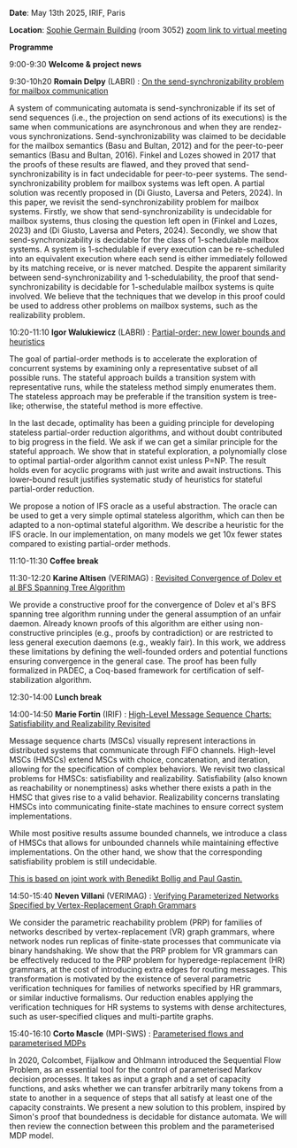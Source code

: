 **Date**: May 13th 2025, IRIF, Paris

**Location**: [Sophie Germain Building](https://maps.app.goo.gl/RP9ENjVjaeUiUdhH8) (room 3052) [zoom link to virtual meeting](https://univ-grenoble-alpes-fr.zoom.us/j/92124472036?pwd=PLtKWHCOGwrWBkieUPBvNEAdT1uBwC.1)

**Programme**

9:00-9:30 **Welcome & project news**

9:30-10h20 **Romain Delpy** (LABRI) : [On the send-synchronizability problem for mailbox communication](pavedys_13_05_2025_Romain.pdf)

A system of communicating automata is send-synchronizable if its set of send sequences (i.e., the projection on send actions of its executions) is the same when communications are asynchronous and when they are rendez-vous synchronizations. Send-synchronizability was claimed to be decidable for the mailbox semantics (Basu and Bultan, 2012) and for the peer-to-peer semantics (Basu and Bultan, 2016). Finkel and Lozes showed in 2017 that the proofs of these results are flawed, and they proved that send-synchronizability is in fact undecidable for peer-to-peer systems. The send-synchronizability problem for mailbox systems was left open. A partial solution was recently proposed in (Di Giusto, Laversa and Peters, 2024). In this paper, we revisit the send-synchronizability problem for mailbox systems. Firstly, we show that send-synchronizability is undecidable for mailbox systems, thus closing the question left open in (Finkel and Lozes, 2023) and (Di Giusto, Laversa and Peters, 2024). Secondly, we show that send-synchronizability is decidable for the class of 1-schedulable mailbox systems. A system is 1-schedulable if every execution can be re-scheduled into an equivalent execution where each send is either immediately followed by its matching receive, or is never matched. Despite the apparent similarity between send-synchronizability and 1-schedulability, the proof that send-synchronizability is decidable for 1-schedulable mailbox systems is quite involved. We believe that the techniques that we develop in this proof could be used to address other problems on mailbox systems, such as the realizability problem.

10:20-11:10 **Igor Walukiewicz** (LABRI) : [Partial-order: new lower bounds and heuristics](pavedys_13_05_2025_Igor.pdf)

The goal of partial-order methods is to accelerate the exploration of concurrent systems by examining only a representative subset of all possible runs. The stateful approach builds a transition system with representative runs, while the stateless method simply enumerates them. The stateless approach may be preferable if the transition system is tree-like; otherwise, the stateful method is more effective.

In the last decade, optimality has been a guiding principle for developing stateless partial-order reduction algorithms, and without doubt contributed to big progress in the field. We ask if we can get a similar principle for the stateful approach. We show that in stateful exploration, a polynomially close to optimal partial-order algorithm cannot exist unless P=NP. The result holds even for acyclic programs with just write and await instructions. This lower-bound result justifies systematic study of heuristics for stateful partial-order reduction.

We propose a notion of IFS oracle as a useful abstraction. The oracle can be used to get a very simple optimal stateless algorithm, which can then be adapted to a non-optimal stateful algorithm. We describe a heuristic for the IFS oracle. In our implementation, on many models we get 10x fewer states compared to existing partial-order methods.

11:10-11:30 **Coffee break**

11:30-12:20 **Karine Altisen** (VERIMAG) : [Revisited Convergence of Dolev et al BFS Spanning Tree Algorithm](pavedys_13_05_2025_Karine.pdf)

We provide a constructive proof for the convergence of Dolev et al's BFS spanning tree algorithm running under the general assumption of an unfair daemon.  Already known proofs of this algorithm are either using non-constructive principles (e.g., proofs by contradiction) or are restricted to less general execution daemons (e.g., weakly fair).  In this work, we address these limitations by defining the well-founded orders and potential functions ensuring convergence in the general case.  The proof has been fully formalized in PADEC, a Coq-based framework for certification of self-stabilization algorithm.

12:30-14:00 **Lunch break**

14:00-14:50 **Marie Fortin** (IRIF) : [High-Level Message Sequence Charts: Satisfiability and Realizability Revisited](pavedys_13_05_2025_Marie.pdf)

Message sequence charts (MSCs) visually represent interactions in distributed systems that communicate through FIFO channels. High-level MSCs (HMSCs) extend MSCs with choice, concatenation, and iteration, allowing for the specification of complex behaviors. We revisit two classical problems for HMSCs: satisfiability and realizability. Satisfiability (also known as reachability or nonemptiness) asks whether there exists a path in the HMSC that gives rise to a valid behavior. Realizability concerns translating HMSCs into communicating finite-state machines to ensure correct system implementations.

While most positive results assume bounded channels, we introduce a class of HMSCs that allows for unbounded channels
while maintaining effective implementations. On the other hand, we show that the corresponding satisfiability problem is
still undecidable.

[This is based on joint work with Benedikt Bollig and Paul Gastin.](https://arxiv.org/abs/2504.19814)

14:50-15:40 **Neven Villani** (VERIMAG) : [Verifying Parameterized Networks Specified by Vertex-Replacement Graph Grammars](pavedys_13_05_2025_Neven.pdf)

 We consider the parametric reachability problem (PRP) for families of networks described by vertex-replacement (VR) graph grammars, where network nodes run replicas of finite-state processes that communicate via binary handshaking. We show that the PRP problem for VR grammars can be effectively reduced to the PRP problem for hyperedge-replacement (HR) grammars, at the cost of introducing extra edges for routing messages. This transformation is motivated by the existence of several parametric verification techniques for families of networks specified by HR grammars, or similar inductive formalisms. Our reduction enables applying the verification techniques for HR systems to systems with dense architectures, such as user-specified cliques and multi-partite graphs.

15:40-16:10 **Corto Mascle** (MPI-SWS) : [Parameterised flows and parameterised MDPs](pavedys_13_05_2025_Corto.pdf)

In 2020, Colcombet, Fijalkow and Ohlmann introduced the Sequential
Flow Problem, as an essential tool for the control of parameterised
Markov decision processes. It takes as input a graph and a set of
capacity functions, and asks whether we can transfer arbitrarily many
tokens from a state to another in a sequence of steps that all satisfy
at least one of the capacity constraints. We present a new solution to
this problem, inspired by Simon's proof that boundedness is decidable
for distance automata. We will then review the connection between this
problem and the parameterised MDP model.

